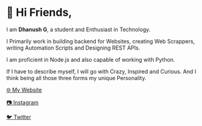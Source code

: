 # 👋 Hi Friends,

I am **Dhanush G**, a student and Enthusiast in Technology.

I Primarily work in building backend for Websites, creating Web Scrappers, writing Automation Scripts and Designing REST APIs.

I am proficient in Node.js and also capable of working with Python.

If I have to describe myself, I will go with Crazy, Inspired and Curious. And I think being all those three forms my unique Personality.
 
[🌐 My Website](https://www.dhanushg.com)

[📷 Instagram](https://www.instagram.com/dna_shh)

[🐦 Twitter](https://www.twitter.com/dna_shh)
